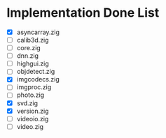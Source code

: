 # Implementation Done List
- [x]   asyncarray.zig
- [ ]   calib3d.zig
- [ ]   core.zig
- [ ]   dnn.zig
- [ ]   highgui.zig
- [ ]   objdetect.zig
- [x]   imgcodecs.zig
- [ ]   imgproc.zig
- [ ]   photo.zig
- [x]   svd.zig
- [x]   version.zig
- [ ]   videoio.zig
- [ ]   video.zig

